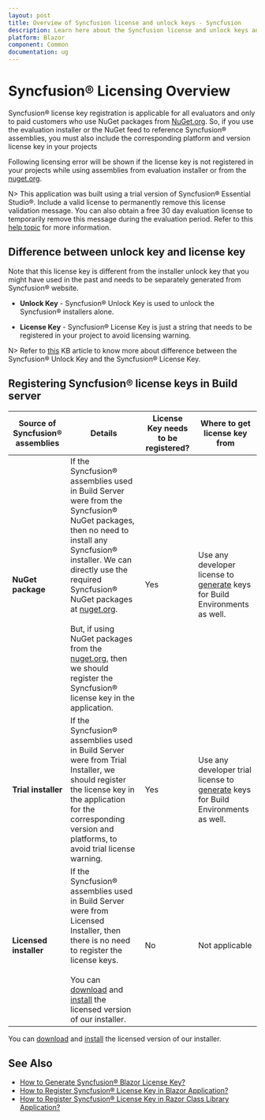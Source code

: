 ```yaml
---
layout: post
title: Overview of Syncfusion license and unlock keys - Syncfusion
description: Learn here about the Syncfusion license and unlock keys and difference between license and unlock keys.
platform: Blazor
component: Common
documentation: ug
---
```


# Syncfusion&reg; Licensing Overview

Syncfusion&reg; license key registration is applicable for all evaluators and only to paid customers who use NuGet packages from [NuGet.org](https://www.nuget.org/packages?q=syncfusion). So, if you use the evaluation installer or the NuGet feed to reference Syncfusion&reg; assemblies, you must also include the corresponding platform and version license key in your projects

Following licensing error will be shown if the license key is not registered in your projects while using assemblies from evaluation installer or from the [nuget.org](https://www.nuget.org/packages?q=syncfusion).

N> This application was built using a trial version of Syncfusion&reg; Essential Studio&reg;. Include a valid license to permanently remove this license validation message. You can also obtain a free 30 day evaluation license to temporarily remove this message during the evaluation period. Refer to this [help topic](https://blazor.syncfusion.com/documentation/getting-started/license-key/licensing-errors#license-key-not-registered) for more information.

## Difference between unlock key and license key

Note that this license key is different from the installer unlock key that you might have used in the past and needs to be separately generated from Syncfusion&reg; website.

* **Unlock Key** - Syncfusion&reg; Unlock Key is used to unlock the Syncfusion&reg; installers alone.

* **License Key** - Syncfusion&reg; License Key is just a string that needs to be registered in your project to avoid licensing warning.

N> Refer to [this](https://support.syncfusion.com/kb/article/7863/difference-between-the-unlock-key-and-licensing-key) KB article to know more about difference between the Syncfusion&reg; Unlock Key and the Syncfusion&reg; License Key.

## Registering Syncfusion&reg; license keys in Build server

| Source of Syncfusion&reg; assemblies | Details | License Key needs to be registered? | Where to get license key from |
| ------------- | ------------- | ------------- | ------------- |
| **NuGet package** | If the Syncfusion&reg; assemblies used in Build Server were from the Syncfusion&reg; NuGet packages, then no need to install any Syncfusion&reg; installer. We can directly use the required Syncfusion&reg; NuGet packages at [nuget.org](https://www.nuget.org/). <br><br>But, if using NuGet packages from the [nuget.org](https://www.nuget.org/packages?q=syncfusion), then we should register the Syncfusion&reg; license key in the application.| Yes | Use any developer license to [generate](https://blazor.syncfusion.com/documentation/getting-started/license-key/how-to-generate) keys for Build Environments as well. |
| **Trial installer** | If the Syncfusion&reg; assemblies used in Build Server were from Trial Installer, we should register the license key in the application for the corresponding version and platforms, to avoid trial license warning. | Yes | Use any developer trial license to [generate](https://blazor.syncfusion.com/documentation/getting-started/license-key/how-to-generate) keys for Build Environments as well. |
| **Licensed installer** |If the Syncfusion&reg; assemblies used in Build Server were from Licensed Installer, then there is no need to register the license keys.<br><br>You can [download](https://blazor.syncfusion.com/documentation/installation/web-installer/how-to-download#download-the-licensed-version) and [install](https://blazor.syncfusion.com/documentation/installation/web-installer/how-to-install) the licensed version of our installer. | No | Not applicable |

You can [download](https://blazor.syncfusion.com/documentation/installation/web-installer/how-to-download#download-the-licensed-version) and [install](https://blazor.syncfusion.com/documentation/installation/web-installer/how-to-install) the licensed version of our installer.

## See Also

* [How to Generate Syncfusion&reg; Blazor License Key?](https://blazor.syncfusion.com/documentation/getting-started/license-key/how-to-generate)
* [How to Register Syncfusion&reg; License Key in Blazor Application?](https://blazor.syncfusion.com/documentation/getting-started/license-key/how-to-register-in-an-application)
* [How to Register Syncfusion&reg; License Key in Razor Class Library Application?](https://blazor.syncfusion.com/documentation/getting-started/license-key/how-to-register-in-a-razor-class-library)

